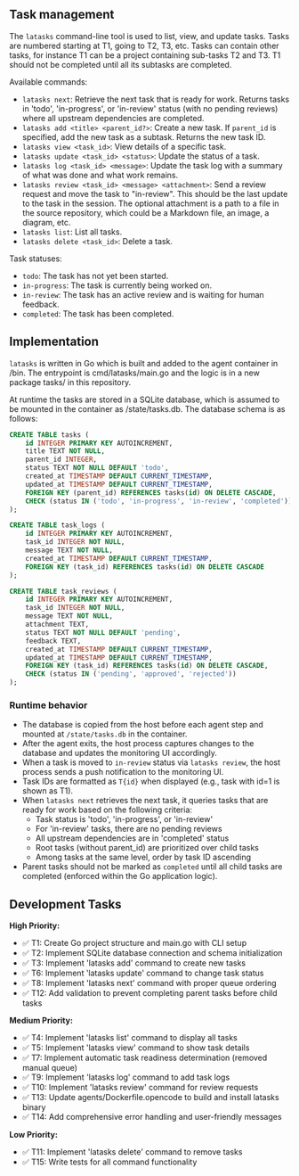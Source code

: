 ## Task management

The `latasks` command-line tool is used to list, view, and update tasks. Tasks
are numbered starting at T1, going to T2, T3, etc. Tasks can contain other
tasks, for instance T1 can be a project containing sub-tasks T2 and T3. T1
should not be completed until all its subtasks are completed.

Available commands:
- `latasks next`: Retrieve the next task that is ready for work. Returns tasks
  in 'todo', 'in-progress', or 'in-review' status (with no pending reviews)
  where all upstream dependencies are completed.
- `latasks add <title> <parent_id?>`: Create a new task. If `parent_id` is
  specified, add the new task as a subtask. Returns the new task ID.
- `latasks view <task_id>`: View details of a specific task.
- `latasks update <task_id> <status>`: Update the status of a task.
- `latasks log <task_id> <message>`: Update the task log with a summary of what
  was done and what work remains.
- `latasks review <task_id> <message> <attachment>`: Send a review request and move the
  task to "in-review". This should be the last update to the task in the
  session. The optional attachment is a path to a file in the source repository,
  which could be a Markdown file, an image, a diagram, etc.
- `latasks list`: List all tasks.
- `latasks delete <task_id>`: Delete a task.

Task statuses:
- `todo`: The task has not yet been started.
- `in-progress`: The task is currently being worked on.
- `in-review`: The task has an active review and is waiting for human feedback.
- `completed`: The task has been completed.

## Implementation

`latasks` is written in Go which is built and added to the agent container in
/bin. The entrypoint is cmd/latasks/main.go and the logic is in a new package
tasks/ in this repository.

At runtime the tasks are stored in a SQLite database, which is assumed to
be mounted in the container as /state/tasks.db. The database schema is as
follows:

```sql
CREATE TABLE tasks (
    id INTEGER PRIMARY KEY AUTOINCREMENT,
    title TEXT NOT NULL,
    parent_id INTEGER,
    status TEXT NOT NULL DEFAULT 'todo',
    created_at TIMESTAMP DEFAULT CURRENT_TIMESTAMP,
    updated_at TIMESTAMP DEFAULT CURRENT_TIMESTAMP,
    FOREIGN KEY (parent_id) REFERENCES tasks(id) ON DELETE CASCADE,
    CHECK (status IN ('todo', 'in-progress', 'in-review', 'completed'))
);
```

```sql
CREATE TABLE task_logs (
    id INTEGER PRIMARY KEY AUTOINCREMENT,
    task_id INTEGER NOT NULL,
    message TEXT NOT NULL,
    created_at TIMESTAMP DEFAULT CURRENT_TIMESTAMP,
    FOREIGN KEY (task_id) REFERENCES tasks(id) ON DELETE CASCADE
);
```

```sql
CREATE TABLE task_reviews (
    id INTEGER PRIMARY KEY AUTOINCREMENT,
    task_id INTEGER NOT NULL,
    message TEXT NOT NULL,
    attachment TEXT,
    status TEXT NOT NULL DEFAULT 'pending',
    feedback TEXT,
    created_at TIMESTAMP DEFAULT CURRENT_TIMESTAMP,
    updated_at TIMESTAMP DEFAULT CURRENT_TIMESTAMP,
    FOREIGN KEY (task_id) REFERENCES tasks(id) ON DELETE CASCADE,
    CHECK (status IN ('pending', 'approved', 'rejected'))
);
```

### Runtime behavior

- The database is copied from the host before each agent step and mounted at
  `/state/tasks.db` in the container.
- After the agent exits, the host process captures changes to the database and
  updates the monitoring UI accordingly.
- When a task is moved to `in-review` status via `latasks review`, the host
  process sends a push notification to the monitoring UI.
- Task IDs are formatted as `T{id}` when displayed (e.g., task with id=1 is
  shown as T1).
- When `latasks next` retrieves the next task, it queries tasks that are ready
  for work based on the following criteria:
  - Task status is 'todo', 'in-progress', or 'in-review'
  - For 'in-review' tasks, there are no pending reviews
  - All upstream dependencies are in 'completed' status
  - Root tasks (without parent_id) are prioritized over child tasks
  - Among tasks at the same level, order by task ID ascending
- Parent tasks should not be marked as `completed` until all child tasks are
  completed (enforced within the Go application logic).

## Development Tasks

**High Priority:**
- ✅ T1: Create Go project structure and main.go with CLI setup
- ✅ T2: Implement SQLite database connection and schema initialization
- ✅ T3: Implement 'latasks add' command to create new tasks
- ✅ T6: Implement 'latasks update' command to change task status
- ✅ T8: Implement 'latasks next' command with proper queue ordering
- ✅ T12: Add validation to prevent completing parent tasks before child tasks

**Medium Priority:**
- ✅ T4: Implement 'latasks list' command to display all tasks
- ✅ T5: Implement 'latasks view' command to show task details
- ✅ T7: Implement automatic task readiness determination (removed manual queue)
- ✅ T9: Implement 'latasks log' command to add task logs
- ✅ T10: Implement 'latasks review' command for review requests
- ✅ T13: Update agents/Dockerfile.opencode to build and install latasks binary
- ✅ T14: Add comprehensive error handling and user-friendly messages

**Low Priority:**
- ✅ T11: Implement 'latasks delete' command to remove tasks
- ✅ T15: Write tests for all command functionality
